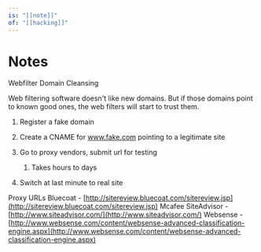 ```yaml
---
is: "[[note]]"
of: "[[hacking]]"
---
```

# Notes
Webfilter Domain Cleansing

Web filtering software doesn't like new domains. But if those domains point to known good ones, the web filters will start to trust them. 

1. Register a fake domain
2. Create a CNAME for www.fake.com pointing to a legitimate site
3. Go to proxy vendors, submit url for testing

	1. Takes hours to days

4. Switch at last minute to real site

Proxy URLs
Bluecoat - [http://sitereview.bluecoat.com/sitereview.jsp](http://sitereview.bluecoat.com/sitereview.jsp)
Mcafee SiteAdvisor - [http://www.siteadvisor.com/](http://www.siteadvisor.com/)
Websense - [http://www.websense.com/content/websense-advanced-classification-engine.aspx](http://www.websense.com/content/websense-advanced-classification-engine.aspx)
